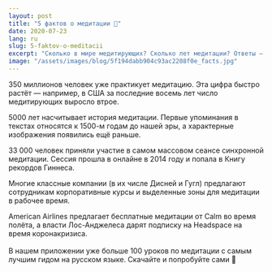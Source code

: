 ```yaml
---
layout: post
title: "5 фактов о медитации 🌟"
date: 2020-07-23
lang: ru
slug: 5-faktov-o-meditacii
excerpt: "Сколько в мире медитирующих? Сколько лет медитации? Ответы — внутри."
image: "/assets/images/blog/5f194dabb904c93ac2208f0e_facts.jpg"
---
```


<p>350 миллионов человек уже практикует медитацию. Эта цифра быстро растёт — например, в США за последние восемь лет число медитирующих выросло втрое.</p><p>5000 лет насчитывает история медитации. Первые упоминания в текстах относятся к 1500-м годам до нашей эры, а характерные изображения появились ещё раньше.</p><p>33 000 человек приняли участие в самом массовом сеансе синхронной медитации. Сессия прошла в онлайне в 2014 году и попала в Книгу рекордов Гиннеса.</p><p>Многие классные компании (в их числе Дисней и Гугл) предлагают сотрудникам корпоративные курсы и выделенные зоны для медитации в рабочее время.</p><p>American Airlines предлагает бесплатные медитации от Calm во время полёта, а власти Лос-Анджелеса дарят подписку на Headspace на время коронакризиса.<br><br>В нашем приложении уже больше 100 уроков по медитации с самым лучшим гидом на русском языке.&nbsp;Скачайте и попробуйте сами 🤗</p>
